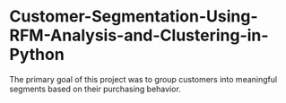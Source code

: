 # Customer-Segmentation-Using-RFM-Analysis-and-Clustering-in-Python
The primary goal of this project was to group customers into meaningful segments based on their purchasing behavior. 
